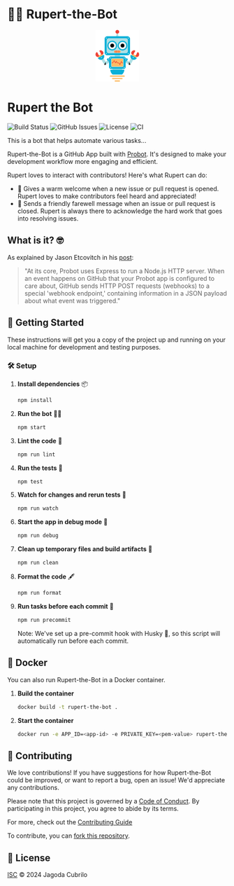 # 🤖💬 Rupert-the-Bot

<p align="center">
  <img src="https://raw.githubusercontent.com/Jagoda11/rupert-the-bot/main/github-mark/robot.png" alt="Probot Logo" width="100">
</p>

# Rupert the Bot

![Build Status](https://github.com/Jagoda11/rupert-the-bot/actions/workflows/ci-workflow.yml/badge.svg)
![GitHub Issues](https://img.shields.io/github/issues/Jagoda11/rupert-the-bot?color=red)
![License](https://img.shields.io/github/license/Jagoda11/rupert-the-bot?color=blue)
![CI](https://img.shields.io/github/actions/workflow/status/Jagoda11/rupert-the-bot/ci-workflow.yml?label=CI&color=green)

This is a bot that helps automate various tasks...


Rupert-the-Bot is a GitHub App built with [Probot](https://github.com/probot/probot). It's designed to make your development workflow more engaging and efficient.

Rupert loves to interact with contributors! Here's what Rupert can do:

- 🎉 Gives a warm welcome when a new issue or pull request is opened. Rupert loves to make contributors feel heard and appreciated!
- 👋 Sends a friendly farewell message when an issue or pull request is closed. Rupert is always there to acknowledge the hard work that goes into resolving issues.

## What is it? 🤓

As explained by Jason Etcovitch in his [post](https://github.com/jasonetco/jasonet.co/blob/main/posts/build-your-own-probot.md):

> "At its core, Probot uses Express to run a Node.js HTTP server. When an event happens on GitHub that your Probot app is configured to care about, GitHub sends HTTP POST requests (webhooks) to a special 'webhook endpoint,' containing information in a JSON payload about what event was triggered."

## 🚀 Getting Started

These instructions will get you a copy of the project up and running on your local machine for development and testing purposes.

### 🛠️ Setup

1. **Install dependencies** 📦

   ```bash
   npm install
   ```

2. **Run the bot** 🏃‍♀️

   ```bash
   npm start
   ```

3. **Lint the code** 🧹

   ```bash
   npm run lint
   ```

4. **Run the tests** 🧪

   ```bash
   npm test
   ```

5. **Watch for changes and rerun tests** 👀

   ```bash
   npm run watch
   ```

6. **Start the app in debug mode** 🐞

   ```bash
   npm run debug
   ```

7. **Clean up temporary files and build artifacts** 🧽

   ```bash
   npm run clean
   ```

8. **Format the code** 🖋️

   ```bash
   npm run format
   ```

9. **Run tasks before each commit** 🚧

   ```bash
   npm run precommit
   ```

   Note: We've set up a pre-commit hook with Husky 🐶, so this script will automatically run before each commit.

## 🐳 Docker

You can also run Rupert-the-Bot in a Docker container.

1. **Build the container**

   ```bash
   docker build -t rupert-the-bot .
   ```

2. **Start the container**

   ```bash
   docker run -e APP_ID=<app-id> -e PRIVATE_KEY=<pem-value> rupert-the-bot
   ```

## 🤝 Contributing

We love contributions! If you have suggestions for how Rupert-the-Bot could be improved, or want to report a bug, open an issue! We'd appreciate any contributions.

Please note that this project is governed by a [Code of Conduct](CODE_OF_CONDUCT.md). By participating in this project, you agree to abide by its terms.

For more, check out the [Contributing Guide](CONTRIBUTING.md)

To contribute, you can [fork this repository](https://github.com/Jagoda11/rupert-the-bot/fork).

## 📜 License

[ISC](LICENSE) © 2024 Jagoda Cubrilo
